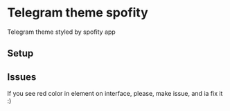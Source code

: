 # Telegram theme spofity

Telegram theme styled by spofity app

## Setup

## Issues

If you see red color in element on interface, please, make issue, and ia fix it :)
